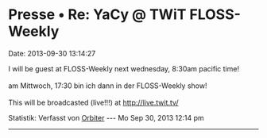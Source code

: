 Presse • Re: YaCy @ TWiT FLOSS-Weekly
=====================================

Date: 2013-09-30 13:14:27

I will be guest at FLOSS-Weekly next wednesday, 8:30am pacific time!\
\
am Mittwoch, 17:30 bin ich dann in der FLOSS-Weekly show!\
\
This will be broadcasted (live!!!) at <http://live.twit.tv/>

Statistik: Verfasst von
[Orbiter](http://forum.yacy-websuche.de/memberlist.php?mode=viewprofile&u=2)
--- Mo Sep 30, 2013 12:14 pm

------------------------------------------------------------------------
